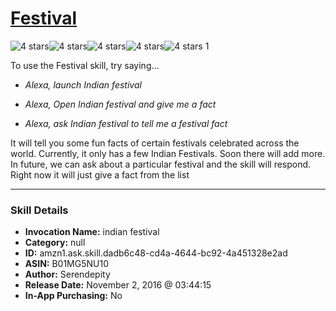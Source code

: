 # [Festival](http://alexa.amazon.com/#skills/amzn1.ask.skill.dadb6c48-cd4a-4644-bc92-4a451328e2ad)
![4 stars](../../images/ic_star_black_18dp_1x.png)![4 stars](../../images/ic_star_black_18dp_1x.png)![4 stars](../../images/ic_star_black_18dp_1x.png)![4 stars](../../images/ic_star_black_18dp_1x.png)![4 stars](../../images/ic_star_border_black_18dp_1x.png) 1

To use the Festival skill, try saying...

* *Alexa, launch Indian festival*

* *Alexa, Open Indian festival and give me a fact*

* *Alexa, ask Indian festival to tell me a festival fact*

It will tell you some fun facts of certain festivals celebrated across the world.
Currently, it only has a few Indian Festivals. Soon there will add more.
In future, we can ask about a particular festival and the skill will respond. Right now it will just give a fact from the list

***

### Skill Details

* **Invocation Name:** indian festival
* **Category:** null
* **ID:** amzn1.ask.skill.dadb6c48-cd4a-4644-bc92-4a451328e2ad
* **ASIN:** B01MG5NU10
* **Author:** Serendepity
* **Release Date:** November 2, 2016 @ 03:44:15
* **In-App Purchasing:** No
